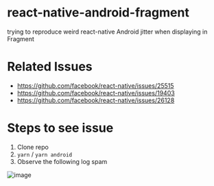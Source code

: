 # react-native-android-fragment

trying to reproduce weird react-native Android jitter when displaying in Fragment

# Related Issues

- https://github.com/facebook/react-native/issues/25515
- https://github.com/facebook/react-native/issues/19403
- https://github.com/facebook/react-native/issues/26128

# Steps to see issue
1. Clone repo
2. `yarn` / `yarn android`
3. Observe the following log spam

![image](https://github.com/frankcalise/react-native-android-fragment/assets/374022/b6b75ce1-3df8-4de0-9939-576777767584)
